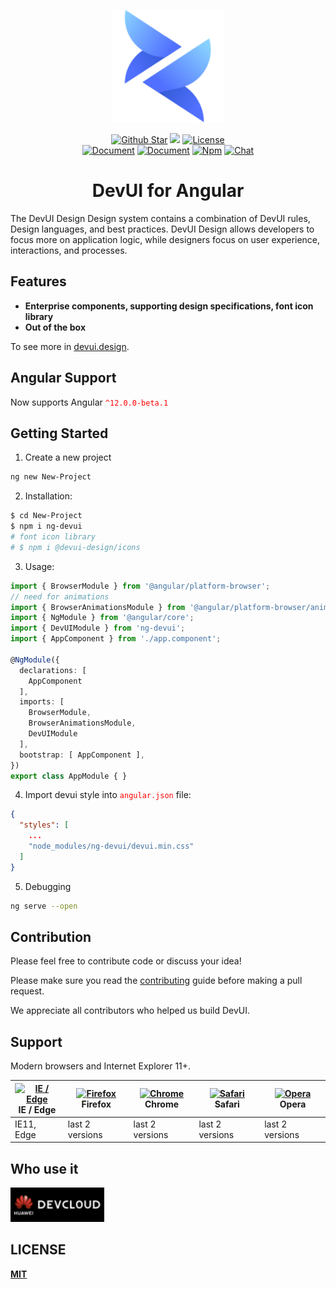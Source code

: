 <p align="center"><a href="https://devui.design/home" target="_blank" rel="noopener noreferrer"><img alt="DevUI Logo" src="logo.svg?sanitize=true" width="180" style="max-width:100%;">
</p>
<p align="center">
  <a href="https://github.com/DevCloudFE/ng-devui"><img src="https://img.shields.io/github/stars/DevCloudFE/ng-devui.svg?label=github%20stars" alt="Github Star"></a>
  <a href="https://angular.io/"><img src="https://img.shields.io/badge/%3C%2F%3E-Angular-blue"></a>
  <a href="https://opensource.org/licenses/MIT"><img src="https://img.shields.io/npm/l/ng-devui.svg" alt="License"></a>
</br>
  <a href="README.md"><img src="https://img.shields.io/badge/document-English-blue" alt="Document"></a>
  <a href="README_zh_CN.md"><img src="https://img.shields.io/badge/%E6%96%87%E6%A1%A3-%E4%B8%AD%E6%96%87-blue" alt="Document"></a>
  <a href="https://www.npmjs.com/package/ng-devui"><img src="https://img.shields.io/npm/v/ng-devui" alt="Npm"></a>
  <a href="https://gitter.im/devui-design/devui-design"><img src="https://img.shields.io/gitter/room/devui-design/devui-design" alt="Chat"></a>
</p>

<h1 align="center">DevUI for Angular</h1>
The DevUI Design Design system contains a combination of DevUI rules, Design languages, and best practices. DevUI Design allows developers to focus more on application logic, while designers focus on user experience, interactions, and processes.

## Features

* **Enterprise components, supporting design specifications, font icon library**
* **Out of the box**

To see more in [devui.design](https://devui.design/home).

## Angular Support

Now supports Angular <font color=red>`^12.0.0-beta.1`</font>

## Getting Started

1. Create a new project

``` bash
ng new New-Project
```

2. Installation:

```bash
$ cd New-Project
$ npm i ng-devui
# font icon library
# $ npm i @devui-design/icons
```

3. Usage:

```typescript
import { BrowserModule } from '@angular/platform-browser';
// need for animations
import { BrowserAnimationsModule } from '@angular/platform-browser/animations';
import { NgModule } from '@angular/core';
import { DevUIModule } from 'ng-devui';
import { AppComponent } from './app.component';

@NgModule({
  declarations: [
    AppComponent
  ],
  imports: [
    BrowserModule,
    BrowserAnimationsModule,
    DevUIModule
  ],
  bootstrap: [ AppComponent ],
})
export class AppModule { }
```

4. Import devui style into <font color=red>`angular.json`</font> file:

```json
{
  "styles": [
    ...
    "node_modules/ng-devui/devui.min.css"
  ]
}
```

5. Debugging

```bash
ng serve --open
```

## Contribution

Please feel free to contribute code or discuss your idea!

Please make sure you read the [contributing](./CONTRIBUTING.md) guide before making a pull request.

We appreciate all contributors who helped us build DevUI.

## Support

Modern browsers and Internet Explorer 11+.

| [<img src="https://raw.githubusercontent.com/alrra/browser-logos/master/src/edge/edge_48x48.png" alt="IE / Edge" width="24px" height="24px" />](http://godban.github.io/browsers-support-badges/)</br>IE / Edge | [<img src="https://raw.githubusercontent.com/alrra/browser-logos/master/src/firefox/firefox_48x48.png" alt="Firefox" width="24px" height="24px" />](http://godban.github.io/browsers-support-badges/)</br>Firefox | [<img src="https://raw.githubusercontent.com/alrra/browser-logos/master/src/chrome/chrome_48x48.png" alt="Chrome" width="24px" height="24px" />](http://godban.github.io/browsers-support-badges/)</br>Chrome | [<img src="https://raw.githubusercontent.com/alrra/browser-logos/master/src/safari/safari_48x48.png" alt="Safari" width="24px" height="24px" />](http://godban.github.io/browsers-support-badges/)</br>Safari | [<img src="https://raw.githubusercontent.com/alrra/browser-logos/master/src/opera/opera_48x48.png" alt="Opera" width="24px" height="24px" />](http://godban.github.io/browsers-support-badges/)</br>Opera |
| --------- | --------- | --------- | --------- | --------- |
| IE11, Edge| last 2 versions| last 2 versions| last 2 versions| last 2 versions

## Who use it

<p><a href="https://devcloud.huaweicloud.com/" target="_blank" rel="noopener noreferrer"><img alt="DevCloud Logo" src="devcloud-logo.png" width="150" style="max-width:100%;"></a></p>

## LICENSE

[**MIT**](https://opensource.org/licenses/MIT)
